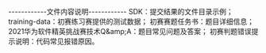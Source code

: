 ------------文件内容说明------------
SDK：提交结果的文件目录示例；
training-data：初赛练习赛提供的测试数据；
初赛赛题任务书：题目详细信息；
2021华为软件精英挑战赛技术Q&amp;amp;A：题目常见问题及答案；
初赛判题错误提示说明：代码常见报错原因。